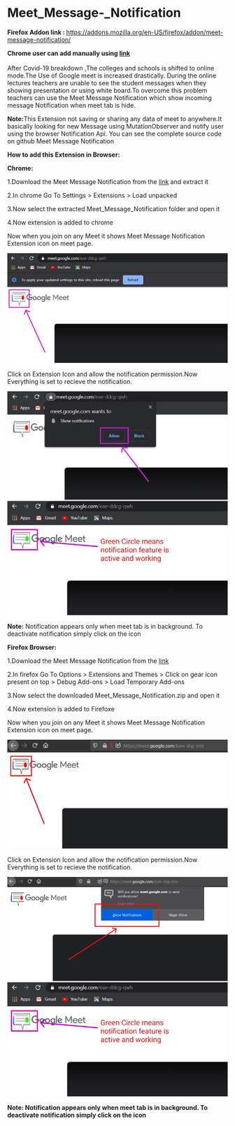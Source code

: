# Meet_Message-_Notification


<b>Firefox Addon link : </b>https://addons.mozilla.org/en-US/firefox/addon/meet-message-notification/

<b>Chrome user can add manually using <a href="https://github.com/dharm8149/Meet_Message-_Notification/raw/main/Chrome/Meet_Message_Notification.zip">link</a></b>
<br>
<br>
After Covid-19 breakdown ,The colleges and schools is shifted to online mode.The Use of Google meet is increased drastically. During the online lectures teachers are unable to see the student messages when they showing presentation or using white board.To overcome this problem teachers can use the Meet Message Notification which show incoming message Notification when meet tab is hide.

<b>Note:</b>This Extension not saving or sharing any data of meet to anywhere.It basically looking for new Message using MutationObserver and notify user using the browser Notification Api. You can see the complete source code on github Meet Message Notification

<b>
How to add this Extension in Browser:
  </b>


<b>Chrome:</b>
    
1.Download the Meet Message Notification from the <a href="https://github.com/dharm8149/Meet_Message-_Notification/raw/main/Chrome/Meet_Message_Notification.zip">link</a> and extract it

2.In chrome Go To Settings > Extensions > Load unpacked

3.Now select the extracted Meet_Message_Notification folder and open it

4.Now extension is added to chrome

Now when you join on any Meet it shows Meet Message Notification Extension icon on meet page. 

<img src="https://github.com/dharm8149/Meet_Message-_Notification/raw/main/Read_Md_Images/meet_first.png">

Click on Extension Icon and allow the notification permission.Now Everything is set to recieve the notification. 

<img src="https://github.com/dharm8149/Meet_Message-_Notification/raw/main/Read_Md_Images/meet_second.png">

<img src="https://github.com/dharm8149/Meet_Message-_Notification/raw/main/Read_Md_Images/meet_third.png">

<b>Note:</b> Notification appears only when meet tab is in background.
To deactivate notification simply click on the icon



<b>Firefox Browser:</b>

1.Download the Meet Message Notification from the <a href="https://github.com/dharm8149/Meet_Message-_Notification/raw/main/Mozila_Firefox_Extension/Meet_Message_Notification.zip">link</a>

2.In firefox Go To Options > Extensions and Themes > Click on gear icon present on top > Debug Add-ons > Load Temporary Add-ons

3.Now select the downloaded Meet_Message_Notification.zip and open it

4.Now extension is added to Firefoxe

Now when you join on any Meet it shows Meet Message Notification Extension icon on meet page.

<img src="https://github.com/dharm8149/Meet_Message-_Notification/raw/main/Read_Md_Images/fmeet_first.png">


Click on Extension Icon and allow the notification permission.Now Everything is set to recieve the notification.

<img src="https://github.com/dharm8149/Meet_Message-_Notification/raw/main/Read_Md_Images/fmeet_second.png">

<img src="https://github.com/dharm8149/Meet_Message-_Notification/raw/main/Read_Md_Images/meet_third.png">


<b>Note: <b>Notification appears only when meet tab is in background.
To deactivate notification simply click on the icon
